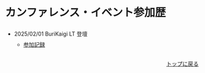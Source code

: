 # カンファレンス・イベント参加歴

- 2025/02/01 BuriKaigi LT 登壇
  - [参加記録](./blog/1738413339)



<a class="link-to-top" href="/">トップに戻る</a>

<style scoped>
.link-to-top {
  text-align: right;
  display: block;
}
li, ul {
  padding-top: 4px;/*リスト上の余白*/
  padding-bottom: 4px;/*リスト下の余白*/
}

</style>